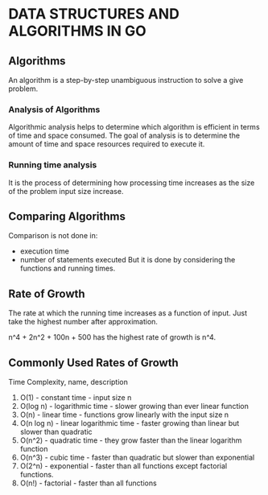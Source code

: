# DATA STRUCTURES AND ALGORITHMS IN GO
## Algorithms
An algorithm is a step-by-step unambiguous instruction to solve 
a give problem.
### Analysis of Algorithms
Algorithmic analysis helps to determine which algorithm is efficient 
in terms of time and space consumed.
The goal of analysis is to determine the amount of time and space resources 
required to execute it. 
### Running time analysis
It is the process of determining how processing time increases as the
size of the problem input size increase.
## Comparing Algorithms
Comparison is not done in:
- execution time
- number of statements executed
But it is done by considering the functions and running times.
## Rate of Growth
The rate at which the running time increases as a function of input.
Just take the highest number after approximation.
    
n^4 + 2n^2 + 100n + 500  has the highest rate of growth is n^4.

## Commonly Used Rates of Growth
Time Complexity, name, description
1. O(1) - constant time - input size n
2. O(log n) - logarithmic time - slower growing than ever linear function
3. O(n) - linear time - functions grow linearly with the input size n
4. O(n log n) - linear logarithmic time - faster growing than linear but slower than quadratic
5. O(n^2) - quadratic time - they grow faster than the linear logarithm function
6. O(n^3) - cubic time - faster than quadratic but slower than exponential
7. O(2^n) - exponential - faster than all functions except factorial functions.
8. O(n!) - factorial - faster than all functions

